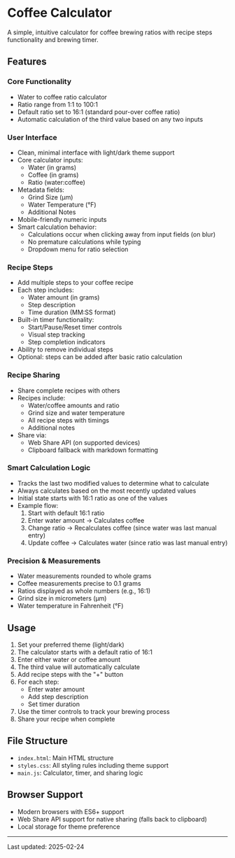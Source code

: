 # Coffee Calculator

A simple, intuitive calculator for coffee brewing ratios with recipe steps functionality and brewing timer.

## Features

### Core Functionality
- Water to coffee ratio calculator
- Ratio range from 1:1 to 100:1
- Default ratio set to 16:1 (standard pour-over coffee ratio)
- Automatic calculation of the third value based on any two inputs

### User Interface
- Clean, minimal interface with light/dark theme support
- Core calculator inputs:
  - Water (in grams)
  - Coffee (in grams)
  - Ratio (water:coffee)
- Metadata fields:
  - Grind Size (µm)
  - Water Temperature (°F)
  - Additional Notes
- Mobile-friendly numeric inputs
- Smart calculation behavior:
  - Calculations occur when clicking away from input fields (on blur)
  - No premature calculations while typing
  - Dropdown menu for ratio selection

### Recipe Steps
- Add multiple steps to your coffee recipe
- Each step includes:
  - Water amount (in grams)
  - Step description
  - Time duration (MM:SS format)
- Built-in timer functionality:
  - Start/Pause/Reset timer controls
  - Visual step tracking
  - Step completion indicators
- Ability to remove individual steps
- Optional: steps can be added after basic ratio calculation

### Recipe Sharing
- Share complete recipes with others
- Recipes include:
  - Water/coffee amounts and ratio
  - Grind size and water temperature
  - All recipe steps with timings
  - Additional notes
- Share via:
  - Web Share API (on supported devices)
  - Clipboard fallback with markdown formatting

### Smart Calculation Logic
- Tracks the last two modified values to determine what to calculate
- Always calculates based on the most recently updated values
- Initial state starts with 16:1 ratio as one of the values
- Example flow:
  1. Start with default 16:1 ratio
  2. Enter water amount → Calculates coffee
  3. Change ratio → Recalculates coffee (since water was last manual entry)
  4. Update coffee → Calculates water (since ratio was last manual entry)

### Precision & Measurements
- Water measurements rounded to whole grams
- Coffee measurements precise to 0.1 grams
- Ratios displayed as whole numbers (e.g., 16:1)
- Grind size in micrometers (µm)
- Water temperature in Fahrenheit (°F)

## Usage

1. Set your preferred theme (light/dark)
2. The calculator starts with a default ratio of 16:1
3. Enter either water or coffee amount
4. The third value will automatically calculate
5. Add recipe steps with the "+" button
6. For each step:
   - Enter water amount
   - Add step description
   - Set timer duration
7. Use the timer controls to track your brewing process
8. Share your recipe when complete

## File Structure
- `index.html`: Main HTML structure
- `styles.css`: All styling rules including theme support
- `main.js`: Calculator, timer, and sharing logic

## Browser Support
- Modern browsers with ES6+ support
- Web Share API support for native sharing (falls back to clipboard)
- Local storage for theme preference

---
Last updated: 2025-02-24